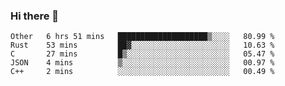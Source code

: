 ### Hi there 👋

<!--
**WShiBin/WShiBin** is a ✨ _special_ ✨ repository because its `README.md` (this file) appears on your GitHub profile.

Here are some ideas to get you started:

- 🔭 I’m currently working on ...
- 🌱 I’m currently learning ...
- 👯 I’m looking to collaborate on ...
- 🤔 I’m looking for help with ...
- 💬 Ask me about ...
- 📫 How to reach me: ...
- 😄 Pronouns: ...
- ⚡ Fun fact: ...
-->

<!--START_SECTION:waka-->
```text
Other   6 hrs 51 mins   ████████████████████▒░░░░   80.99 % 
Rust    53 mins         ██▓░░░░░░░░░░░░░░░░░░░░░░   10.63 % 
C       27 mins         █▒░░░░░░░░░░░░░░░░░░░░░░░   05.47 % 
JSON    4 mins          ▒░░░░░░░░░░░░░░░░░░░░░░░░   00.97 % 
C++     2 mins          ░░░░░░░░░░░░░░░░░░░░░░░░░   00.49 % 
```
<!--END_SECTION:waka-->
